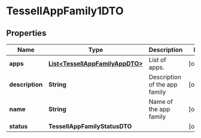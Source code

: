 

# TessellAppFamily1DTO


## Properties

Name | Type | Description | Notes
------------ | ------------- | ------------- | -------------
**apps** | [**List&lt;TessellAppFamilyAppDTO&gt;**](TessellAppFamilyAppDTO.md) | List of apps. |  [optional]
**description** | **String** | Description of the app family |  [optional]
**name** | **String** | Name of the app family |  [optional]
**status** | **TessellAppFamilyStatusDTO** |  |  [optional]



